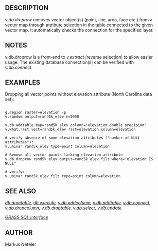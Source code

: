 
## DESCRIPTION

*v.db.droprow* removes vector object(s) (point, line, area, face etc.)
from a vector map through attribute selection in the table connected
to the given vector map. It automatically checks the connection for the specified
layer.

## NOTES

v.db.droprow is a front-end to *v.extract* (reverse selection)
to allow easier usage.
The existing database connection(s) can be verified with *v.db.connect*.

## EXAMPLES

Dropping all vector points without elevation attribute (North Carolina data set):

```

g.region raster=elevation -p
v.random output=rand5k_elev n=5000

v.db.addtable map=rand5k_elev column="elevation double precision"
v.what.rast vect=rand5k_elev rast=elevation column=elevation

# verify absence of some elevation attributes ("number of NULL attributes"):
v.univar rand5k_elev type=point column=elevation

# Remove all vector points lacking elevation attribute
v.db.droprow rand5k_elev output=rand5k_elev_filt where="elevation IS NULL"

# verify:
v.univar rand5k_elev_filt type=point column=elevation

```

## SEE ALSO

*[db.droptable](db.droptable.html),
[db.execute](db.execute.html),
[v.db.addcolumn](v.db.addcolumn.html),
[v.db.addtable](v.db.addtable.html),
[v.db.connect](v.db.connect.html),
[v.db.dropcolumn](v.db.dropcolumn.html),
[v.db.droptable](v.db.droptable.html),
[v.db.select](v.db.select.html),
[v.db.update](v.db.update.html)*

*[GRASS SQL interface](sql.html)*

## AUTHOR

Markus Neteler
